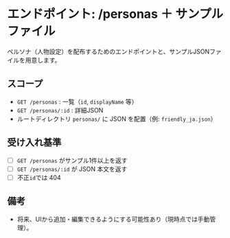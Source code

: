# エンドポイント: /personas ＋ サンプルファイル

ペルソナ（人物設定）を配布するためのエンドポイントと、サンプルJSONファイルを用意します。

## スコープ
- `GET /personas` : 一覧（`id`, `displayName` 等）
- `GET /personas/:id` : 詳細JSON
- ルートディレクトリ `personas/` に JSON を配置（例: `friendly_ja.json`）

## 受け入れ基準
- [ ] `GET /personas` がサンプル1件以上を返す
- [ ] `GET /personas/:id` が JSON 本文を返す
- [ ] 不正`id`では 404

## 備考
- 将来、UIから追加・編集できるようにする可能性あり（現時点では手動管理）。

